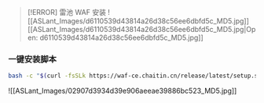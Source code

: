 > [!ERROR] 雷池 WAF 安装
![[ASLant_Images/d6110539d43814a26d38c56ee6dbfd5c_MD5.jpg]]
[[ASLant_Images/d6110539d43814a26d38c56ee6dbfd5c_MD5.jpg|Open: d6110539d43814a26d38c56ee6dbfd5c_MD5.jpg]]

### 一键安装脚本
```sh
bash -c "$(curl -fsSLk https://waf-ce.chaitin.cn/release/latest/setup.sh)"
```

![[ASLant_Images/02907d3934d39e906aeeae39886bc523_MD5.jpg]]